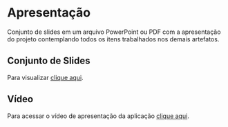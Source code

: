 # Apresentação

Conjunto de slides em um arquivo PowerPoint ou PDF com a apresentação do projeto contemplando todos os itens trabalhados nos demais artefatos.

## Conjunto de Slides

Para visualizar [clique aqui](https://github.com/ICEI-PUC-Minas-PMV-ADS/pmv-ads-2023-2-e2-proj-int-t5-seleta/blob/5fca538f04b0a7a547de221f128f5c723b28d273/presentation/Seleta.pdf).



## Vídeo  

Para acessar o vídeo de apresentação da aplicação [clique aqui]().
